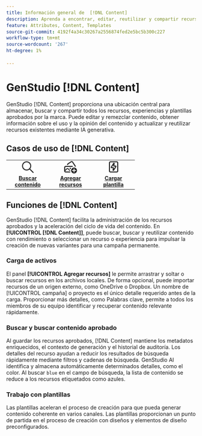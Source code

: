 ```yaml
---
title: Información general de  [!DNL Content]
description: Aprenda a encontrar, editar, reutilizar y compartir recursos aprobados por la marca en un portal intuitivo.
feature: Attributes, Content, Templates
source-git-commit: 4192f4a34c30267a2556874fed2e5bc5b300c227
workflow-type: tm+mt
source-wordcount: '267'
ht-degree: 1%

---
```



# GenStudio [!DNL Content]

GenStudio [!DNL Content] proporciona una ubicación central para almacenar, buscar y compartir todos los recursos, experiencias y plantillas aprobados por la marca. Puede editar y remezclar contenido, obtener información sobre el uso y la opinión del contenido y actualizar y reutilizar recursos existentes mediante IA generativa.

## Casos de uso de [!DNL Content]

<table style="table-layout:fixed">
<tr style="border: 0;">
   <td align="center" valign="top" width="100">
      <a href="../content/manage-assets.md#search">
      <img alt="lupa" src="../../assets/icons/icon-search.svg" width="35">
      </a>
      <div>
         <a href="../content/manage-assets.md#search">
         <strong>Buscar contenido</strong>
         </a>
      </div>
   </td>
   <td align="center" valign="top" width="100">
      <a href="../content/manage-assets.md">
      <img alt="imágenes con signo más" src="../../assets/icons/icon-addContent.svg" width="35">
      </a>
      <div>
         <a href="../content/manage-assets.md">
         <strong>Agregar recursos</strong>
         </a>
      </div>
   </td>
<!--
   <td align="center" valign="top" width="100">
      <a href="../content/manage-assets.md#search">
      <img alt="sparkle and new asset" src="../../assets/icons/icon-AIVariation.svg" width="35">
      </a>
      <div>
         <a href="../content/manage-assets.md#search">
         <strong>Refresh content</strong>
         </a>
      </div>
   </td>
-->
   <td align="center" valign="top" width="100">
      <a href="../content/use-templates.md">
      <img alt="tornillo de alumbrado del recurso" src="../../assets/icons/icon-template.svg" width="35">
      </a>
      <div>
         <a href="../content/use-templates.md#upload-a-template">
         <strong>Cargar plantilla</strong>
         </a>
      </div>
   </td>
</tr>
</table>

## Funciones de [!DNL Content]

GenStudio [!DNL Content] facilita la administración de los recursos aprobados y la aceleración del ciclo de vida del contenido. En **[!UICONTROL [!DNL Content]]**, puede buscar, buscar y reutilizar contenido con rendimiento o seleccionar un recurso o experiencia para impulsar la creación de nuevas variantes para una campaña permanente.

### Carga de activos

El panel **[!UICONTROL Agregar recursos]** le permite arrastrar y soltar o buscar recursos en los archivos locales. De forma opcional, puede importar recursos de un origen externo, como OneDrive o Dropbox. Un nombre de [!UICONTROL campaña] o proyecto es el único detalle requerido antes de la carga. Proporcionar más detalles, como Palabras clave, permite a todos los miembros de su equipo identificar y recuperar contenido relevante rápidamente.

### Buscar y buscar contenido aprobado

Al guardar los recursos aprobados, [!DNL Content] mantiene los metadatos enriquecidos, el contexto de generación y el historial de auditoría. Los detalles del recurso ayudan a reducir los resultados de búsqueda rápidamente mediante filtros y cadenas de búsqueda. GenStudio AI identifica y almacena automáticamente determinados detalles, como el color. Al buscar `blue` en el campo de búsqueda, la lista de contenido se reduce a los recursos etiquetados como azules.

### Trabajo con plantillas

Las plantillas aceleran el proceso de creación para que pueda generar contenido coherente en varios canales. Las plantillas proporcionan un punto de partida en el proceso de creación con diseños y elementos de diseño preconfigurados.
